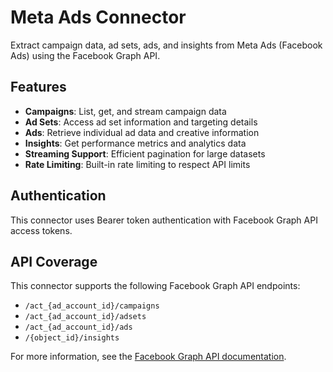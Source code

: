 # Meta Ads Connector

Extract campaign data, ad sets, ads, and insights from Meta Ads (Facebook Ads) using the Facebook Graph API.

## Features

- **Campaigns**: List, get, and stream campaign data
- **Ad Sets**: Access ad set information and targeting details
- **Ads**: Retrieve individual ad data and creative information
- **Insights**: Get performance metrics and analytics data
- **Streaming Support**: Efficient pagination for large datasets
- **Rate Limiting**: Built-in rate limiting to respect API limits

## Authentication

This connector uses Bearer token authentication with Facebook Graph API access tokens.

## API Coverage

This connector supports the following Facebook Graph API endpoints:

- `/act_{ad_account_id}/campaigns`
- `/act_{ad_account_id}/adsets`
- `/act_{ad_account_id}/ads`
- `/{object_id}/insights`

For more information, see the [Facebook Graph API documentation](https://developers.facebook.com/docs/graph-api/).